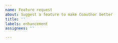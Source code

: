 ```yaml
---
name: Feature request
about: Suggest a feature to make Coauthor better
title: ''
labels: enhancement
assignees: ''

---
```



